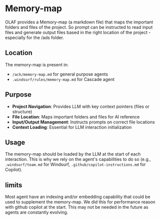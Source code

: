 # Memory-map

OLAF provides a Memory-map (a markdown file) that maps the important folders and files of the project. So prompt can be instructed to read input files and generate output files based in the right location of the project - especially for the /ads folder.

## Location

The memory-map is present in:
- `/ack/memory-map.md` for general purpose agents 
- `.windsurf/rules/memory-map.md` for Cascade agent

## Purpose

- **Project Navigation**: Provides LLM with key context pointers (files or structure)
- **File Location**: Maps important folders and files for AI reference
- **Input/Output Management**: Instructs prompts on correct file locations
- **Context Loading**: Essential for LLM interaction initialization

## Usage

The memory-map should be loaded by the LLM at the start of each interaction. This is why we rely on the agent's capabilities to do so (e.g., `.windsurf/team.md` for Windsurf, `.github/copilot-instructions.md` for Copilot).

## limits

Most agent have an indexing and/or embedding capability that could be used to supplement the memory-map. We did this for performance reason with github copilot at the start. This may not be needed in the future as agents are constantly evolving.
